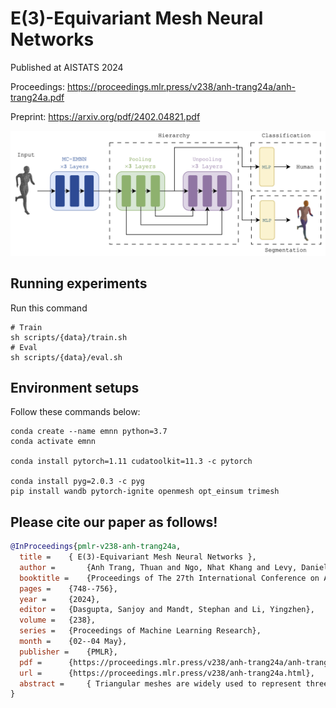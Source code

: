 # E(3)-Equivariant Mesh Neural Networks

Published at AISTATS 2024

Proceedings: https://proceedings.mlr.press/v238/anh-trang24a/anh-trang24a.pdf

Preprint: https://arxiv.org/pdf/2402.04821.pdf

![E3_Mesh](E3_Mesh.png)

## Running experiments

Run this command

```
# Train
sh scripts/{data}/train.sh
# Eval
sh scripts/{data}/eval.sh
```

## Environment setups

Follow these commands below:
```
conda create --name emnn python=3.7
conda activate emnn

conda install pytorch=1.11 cudatoolkit=11.3 -c pytorch

conda install pyg=2.0.3 -c pyg
pip install wandb pytorch-ignite openmesh opt_einsum trimesh
```

## Please cite our paper as follows!

```bibtex
@InProceedings{pmlr-v238-anh-trang24a,
  title = 	 { E(3)-Equivariant Mesh Neural Networks },
  author =       {Anh Trang, Thuan and Ngo, Nhat Khang and Levy, Daniel T. and Ngoc Vo, Thieu and Ravanbakhsh, Siamak and Son Hy, Truong},
  booktitle = 	 {Proceedings of The 27th International Conference on Artificial Intelligence and Statistics},
  pages = 	 {748--756},
  year = 	 {2024},
  editor = 	 {Dasgupta, Sanjoy and Mandt, Stephan and Li, Yingzhen},
  volume = 	 {238},
  series = 	 {Proceedings of Machine Learning Research},
  month = 	 {02--04 May},
  publisher =    {PMLR},
  pdf = 	 {https://proceedings.mlr.press/v238/anh-trang24a/anh-trang24a.pdf},
  url = 	 {https://proceedings.mlr.press/v238/anh-trang24a.html},
  abstract = 	 { Triangular meshes are widely used to represent three-dimensional objects. As a result, many recent works have addressed the need for geometric deep learning on 3D meshes. However, we observe that the complexities in many of these architectures do not translate to practical performance, and simple deep models for geometric graphs are competitive in practice. Motivated by this observation, we minimally extend the update equations of E(n)-Equivariant Graph Neural Networks (EGNNs) (Satorras et al., 2021) to incorporate mesh face information and further improve it to account for long-range interactions through a hierarchy. The resulting architecture, Equivariant Mesh Neural Network (EMNN), outperforms other, more complicated equivariant methods on mesh tasks, with a fast run-time and no expensive preprocessing. Our implementation is available at \url{https://github.com/HySonLab/EquiMesh}. }
}
```
